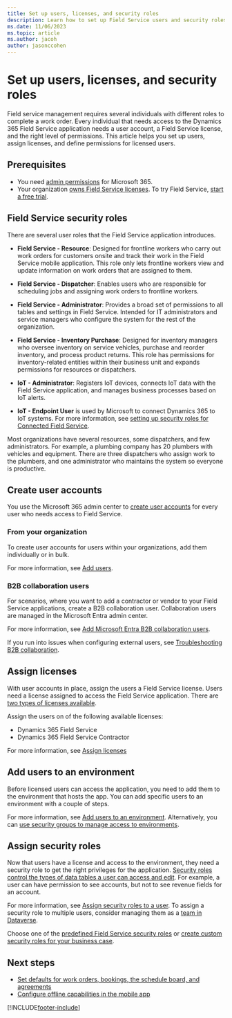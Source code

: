 ```yaml
---
title: Set up users, licenses, and security roles
description: Learn how to set up Field Service users and security roles in Dynamics 365 Field Service.
ms.date: 11/06/2023
ms.topic: article
ms.author: jacoh
author: jasonccohen
---
```


# Set up users, licenses, and security roles

Field service management requires several individuals with different roles to complete a work order. Every individual that needs access to the Dynamics 365 Field Service application needs a user account, a Field Service license, and the right level of permissions. This article helps you set up users, assign licenses, and define permissions for licensed users.

## Prerequisites

- You need [admin permissions](/microsoft-365/admin/admin-overview/admin-overview?view=o365-worldwide&preserve-view=true) for Microsoft 365.
- Your organization [owns Field Service licenses](buy-fs.md). To try Field Service, [start a free trial](https://dynamics.microsoft.com/get-started/free-trial/?appname=fieldservice).

## Field Service security roles

There are several user roles that the Field Service application introduces.

- **Field Service - Resource**:  Designed for frontline workers who carry out work orders for customers onsite and track their work in the Field Service mobile application. This role only lets frontline workers view and update information on work orders that are assigned to them.

- **Field Service - Dispatcher**: Enables users who are responsible for scheduling jobs and assigning work orders to frontline workers.

- **Field Service - Administrator**: Provides a broad set of permissions to all tables and settings in Field Service. Intended for IT administrators and service managers who configure the system for the rest of the organization.

- **Field Service - Inventory Purchase**: Designed for inventory managers who oversee inventory on service vehicles,  purchase and reorder inventory, and process product returns. This role has permissions for inventory-related entities within their business unit and expands permissions for resources or dispatchers.

- **IoT - Administrator**: Registers IoT devices, connects IoT data with the Field Service application, and manages business processes based on IoT alerts.

- **IoT - Endpoint User** is used by Microsoft to connect Dynamics 365 to IoT systems. For more information, see [setting up security roles for Connected Field Service](cfs-security-roles.md).

Most organizations have several resources, some dispatchers, and few administrators. For example, a plumbing company has 20 plumbers with vehicles and equipment. There are three dispatchers who assign work to the plumbers, and one administrator who maintains the system so everyone is productive.

## Create user accounts

You use the Microsoft 365 admin center to [create user accounts](/power-platform/admin/create-users) for every user who needs access to Field Service.

### From your organization

To create user accounts for users within your organizations, add them individually or in bulk.

For more information, see [Add users](/microsoft-365/admin/add-users/add-users?view=o365-worldwide).

### B2B collaboration users

For scenarios, where you want to add a contractor or vendor to your Field Service applications, create a B2B collaboration user. Collaboration users are managed in the Microsoft Entra admin center.

For more information, see [Add Microsoft Entra B2B collaboration users](/entra/external-id/add-users-administrator).

If you run into issues when configuring external users, see [Troubleshooting B2B collaboration](/entra/external-id/troubleshoot).

## Assign licenses

With user accounts in place, assign the users a Field Service license. Users need a license assigned to access the Field Service application. There are [two types of licenses available](buy-fs.md).

Assign the users on of the following available licenses:

- Dynamics 365 Field Service
- Dynamics 365 Field Service Contractor

For more information, see [Assign licenses](/power-platform/admin/assign-licenses)

## Add users to an environment

Before licensed users can access the application, you need to add them to the environment that hosts the app. You can add specific users to an environment with a couple of steps.

For more information, see [Add users to an environment](/power-platform/admin/add-users-to-environment).
Alternatively, you can [use security groups to manage access to environments](/power-platform/admin/control-user-access).

## Assign security roles

Now that users have a license and access to the environment, they need a security role to get the right privileges for the application. [Security roles control the types of data tables a user can access and edit](/power-platform/admin/security-roles-privileges). For example, a user can have permission to see accounts, but not to see revenue fields for an account.

For more information, see [Assign security roles to a user](/power-platform/admin/assign-security-roles). To assign a security role to multiple users, consider managing them as a [team in Dataverse](/power-platform/admin/manage-teams).

Choose one of the [predefined Field Service security roles](#field-service-security-roles) or [create custom security roles for your business case](/power-platform/admin/create-edit-security-role).

## Next steps

- [Set defaults for work orders, bookings, the schedule board, and agreements](configure-default-settings.md)
- [Configure offline capabilities in the mobile app](mobile-power-app-system-offline.md)

[!INCLUDE[footer-include](../includes/footer-banner.md)]
